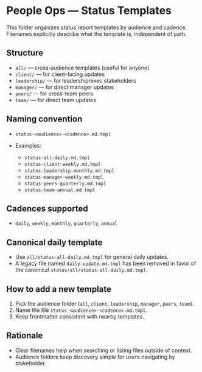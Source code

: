# People Ops — Status Templates

This folder organizes status report templates by audience and cadence.
Filenames explicitly describe what the template is, independent of path.

## Structure

- `all/` — cross-audience templates (useful for anyone)
- `client/` — for client-facing updates
- `leadership/` — for leadership/exec stakeholders
- `manager/` — for direct manager updates
- `peers/` — for cross-team peers
- `team/` — for direct team updates

## Naming convention

- `status-<audience>-<cadence>.md.tmpl`

- Examples:
  - `status-all-daily.md.tmpl`
  - `status-client-weekly.md.tmpl`
  - `status-leadership-monthly.md.tmpl`
  - `status-manager-weekly.md.tmpl`
  - `status-peers-quarterly.md.tmpl`
  - `status-team-annual.md.tmpl`

## Cadences supported

- `daily`, `weekly`, `monthly`, `quarterly`, `annual`

## Canonical daily template

- Use `all/status-all-daily.md.tmpl` for general daily updates.
- A legacy file named `daily-update.md.tmpl` has been removed in favor of the
  canonical `status/all/status-all-daily.md.tmpl`.

## How to add a new template

1. Pick the audience folder (`all`, `client`, `leadership`, `manager`, `peers`, `team`).
2. Name the file `status-<audience>-<cadence>.md.tmpl`.
3. Keep frontmatter consistent with nearby templates.

## Rationale

- Clear filenames help when searching or listing files outside of context.
- Audience folders keep discovery simple for users navigating by stakeholder.
